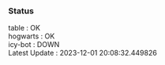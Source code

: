 ### Status


table : OK  
hogwarts : OK  
icy-bot : DOWN  
Latest Update : 2023-12-01 20:08:32.449826
